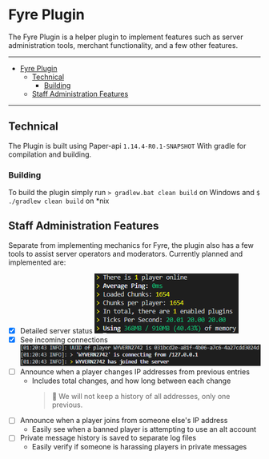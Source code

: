 # Fyre Plugin

The Fyre Plugin is a helper plugin to implement features such as server
administration tools, merchant functionality, and a few other features.

---

- [Fyre Plugin](#fyre-plugin)
	- [Technical](#technical)
		- [Building](#building)
	- [Staff Administration Features](#staff-administration-features)

---

## Technical

The Plugin is built using Paper-api `1.14.4-R0.1-SNAPSHOT`
With gradle for compilation and building.

### Building

To build the plugin simply run `> gradlew.bat clean build` on Windows
and `$ ./gradlew clean build` on *nix


## Staff Administration Features

Separate from implementing mechanics for Fyre, the plugin also has a few tools
to assist server operators and moderators. Currently planned and implemented are:

- [x] Detailed server status
	![Picture of a console showing server technical information](../docs/img/Status-Console.png)
- [x] See incoming connections
	![Picture of a console showing the ip address of a connecting player](../docs/img/Connecting-Console.png)
	<!-- TODO: Attach image of in-game player connecting -->
- [ ] Announce when a player changes IP addresses from previous entries
	- Includes total changes, and how long between each change
		> 🐲 We will not keep a history of all addresses, only one previous.
- [ ] Announce when a player joins from someone else's IP address
	- Easily see when a banned player is attempting to use an alt account
- [ ] Private message history is saved to separate log files
	- Easily verify if someone is harassing players in private messages
